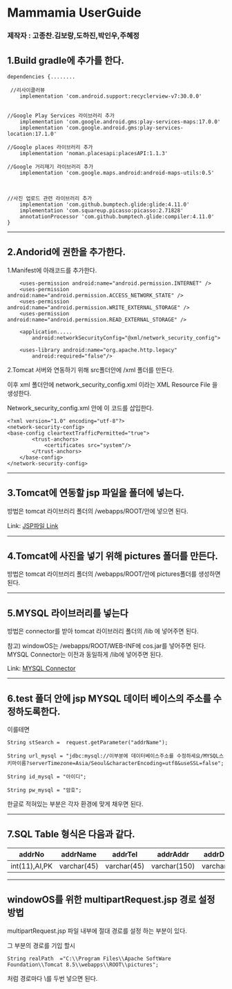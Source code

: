 # Mammamia UserGuide

### 제작자 : 고종찬.김보랑,도하진,박인우,주혜정

## 1.Build gradle에 추가를 한다.



    dependencies {........

     //리사이클러뷰
        implementation 'com.android.support:recyclerview-v7:30.0.0'


    //Google Play Services 라이브러리 추가
        implementation 'com.google.android.gms:play-services-maps:17.0.0'
        implementation 'com.google.android.gms:play-services-location:17.1.0'

    //Google places 라이브러리 추가
        implementation 'noman.placesapi:placesAPI:1.1.3'

    //Google 거리재기 라이브러리 추가
        implementation 'com.google.maps.android:android-maps-utils:0.5'



    //사진 업로드 관련 라이브러리 추가
        implementation 'com.github.bumptech.glide:glide:4.11.0'
        implementation 'com.squareup.picasso:picasso:2.71828'
        annotationProcessor 'com.github.bumptech.glide:compiler:4.11.0'
    }



---
## 2.Andorid에 권한을 추가한다.
1.Manifest에 아래코드를 추가한다.

        <uses-permission android:name="android.permission.INTERNET" />
        <uses-permission android:name="android.permission.ACCESS_NETWORK_STATE" />
        <uses-permission android:name="android.permission.WRITE_EXTERNAL_STORAGE" />
        <uses-permission android:name="android.permission.READ_EXTERNAL_STORAGE" />

        <application.....
            android:networkSecurityConfig="@xml/network_security_config">

        <uses-library android:name="org.apache.http.legacy"
            android:required="false"/>



   2.Tomcat 서버와 연동하기 위해  src폴더안에 /xml 폴더를 만든다. 
   
   이후 xml 폴더안에 network_security_config.xml 이라는 XML Resource File 을 생성한다. 

Network_security_config.xml 안에 이 코드를 삽입한다.
    
    <?xml version="1.0" encoding="utf-8"?>
    <network-security-config>
    <base-config cleartextTrafficPermitted="true">
            <trust-anchors>
                <certificates src="system"/>
            </trust-anchors>
        </base-config>
    </network-security-config>



---

## 3.Tomcat에 연동할 jsp 파일을 폴더에 넣는다.

방법은 tomcat 라이브러리 폴더의 /webapps/ROOT/안에 넣으면 된다.


Link: [JSP파일 Link][jsp link]

[jsp link]: https://github.com/AndroidMammamia/MammamiaDocument/tree/main/test



---

## 4.Tomcat에 사진을 넣기 위해 pictures 폴더를 만든다.
방법은 tomcat 라이브러리 폴더의 /webapps/ROOT/안에 pictures폴더를 생성하면 된다.



---

## 5.MYSQL 라이브러리를 넣는다

방법은 connector를 받아 tomcat 라이브러리 폴더의 /lib 에 넣어주면 된다.

참고) windowOS는 /webapps/ROOT/WEB-INF에  cos.jar를 넣어주면 된다. MYSQL Connector는 이전과 동일하게 /lib에 넣어주면 된다.



Link: [MYSQL Connector][my sql connector]

[my sql connector]: https://github.com/AndroidMammamia/MammamiaDocument/tree/main/databaseConnector

---

## 6.test 폴더 안에 jsp MYSQL 데이터 베이스의 주소를 수정하도록한다.
이를테면


    String stSearch =  request.getParameter("addrName");

    String url_mysql = "jdbc:mysql://이부분에 데이터베이스주소를 수정하세요/MYSQL스키마이름?serverTimezone=Asia/Seoul&characterEncoding=utf8&useSSL=false";

    String id_mysql = "아이디";

    String pw_mysql = "암호";




한글로 적혀있는 부분은 각자 환경에 맞게 채우면 된다.

---

## 7.SQL Table 형식은 다음과 같다.
|addrNo|addrName|addrTel|addrAddr|addrDetail|addrLike|addrTag|addrImagePath
|------|---|---|---|---|---|---|---|
|int(11),AI,PK|varchar(45)|varchar(45)|varchar(150)|varchar(45)|varchar(45),Default'0'|varchar(45)|varchar(100)|

---

## windowOS를 위한 multipartRequest.jsp 경로 설정 방법

multipartRequest.jsp 파일 내부에 절대 경로를 설정 하는 부분이 있다.

그 부분의 경로를 기입 할시 
    
    String realPath  ="C:\\Program Files\\Apache SoftWare Foundation\\Tomcat 8.5\\webapps\\ROOT\\pictures"; 
    
처럼 경로마다 \\를 두번 넣으면 된다.


